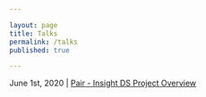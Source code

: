 ```yaml
---

layout: page
title: Talks
permalink: /talks
published: true

---
```


June 1st, 2020 \| [Pair - Insight DS Project Overview](slides/insight-ds-gke.html)